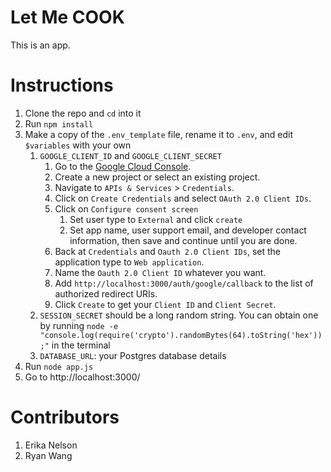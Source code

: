 # Let Me COOK
This is an app.

# Instructions
1. Clone the repo and `cd` into it
2. Run `npm install`
3. Make a copy of the `.env_template` file, rename it to `.env`, and edit `$variables` with your own
      1. `GOOGLE_CLIENT_ID` and `GOOGLE_CLIENT_SECRET`
         1. Go to the [Google Cloud Console](https://console.cloud.google.com/).
         2. Create a new project or select an existing project.
         3. Navigate to `APIs & Services` > `Credentials`.
         4. Click on `Create Credentials` and select `OAuth 2.0 Client IDs`.
         5. Click on `Configure consent screen`
            1. Set user type to `External` and click `create`
            2. Set app name, user support email, and developer contact information, then save and continue until you are done.
         6. Back at `Credentials` and `Oauth 2.0 Client IDs`, set the application type to `Web application`.
         7. Name the `Oauth 2.0 Client ID` whatever you want. 
         8. Add `http://localhost:3000/auth/google/callback` to the list of authorized redirect URIs.
         9.  Click `Create` to get your `Client ID` and `Client Secret`.
      2. `SESSION_SECRET` should be a long random string. You can obtain one by running `node -e "console.log(require('crypto').randomBytes(64).toString('hex'));"` in the terminal
      3. `DATABASE_URL`: your Postgres database details
4. Run `node app.js`
5. Go to http://localhost:3000/


# Contributors
1. Erika Nelson
2. Ryan Wang